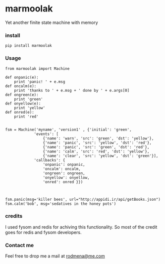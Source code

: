 # marmoolak
Yet another finite state machine with memory

### install ###
```
pip install marmoolak
```

### Usage ###

```
from marmoolak import Machine

def onpanic(e):
    print 'panic! ' + e.msg
def oncalm(e):
    print 'thanks to ' + e.msg + ' done by ' + e.args[0]
def ongreen(e):
    print 'green'
def onyellow(e):
    print 'yellow'
def onred(e):
    print 'red'


fsm = Machine('myname', 'version1' , {'initial': 'green',
             'events': [
                 {'name': 'warn', 'src': 'green', 'dst': 'yellow'},
                 {'name': 'panic', 'src': 'yellow', 'dst': 'red'},
                 {'name': 'panic', 'src': 'green', 'dst': 'red'},
                 {'name': 'calm', 'src': 'red', 'dst': 'yellow'},
                 {'name': 'clear', 'src': 'yellow', 'dst': 'green'}],
             'callbacks': {
                 'onpanic': onpanic,
                 'oncalm': oncalm,
                 'ongreen': ongreen,
                 'onyellow': onyellow,
                 'onred': onred }})



fsm.panic(msg='killer bees', url="http://appidi.ir/api/getBooks.json")
fsm.calm('bob', msg='sedatives in the honey pots')
```


### credits ###
I used fysom and redis for achiving this functionality. So most of the credit goes for redis and fysom developers.

### Contact me ###

Feel free to drop me a mail at rodmena@me.com
